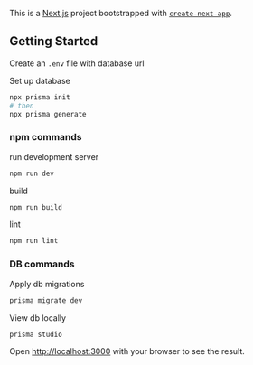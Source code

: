 This is a [Next.js](https://nextjs.org/) project bootstrapped with [`create-next-app`](https://github.com/vercel/next.js/tree/canary/packages/create-next-app).

## Getting Started

Create an `.env` file with database url

Set up database 
```bash
npx prisma init
# then
npx prisma generate
```


### npm commands
run development server
```bash
npm run dev
```

build
```bash
npm run build
```
lint
```bash
npm run lint
```


### DB commands

Apply db migrations
```bash
prisma migrate dev
```
View db locally
```bash
prisma studio
```

Open [http://localhost:3000](http://localhost:3000) with your browser to see the result.


